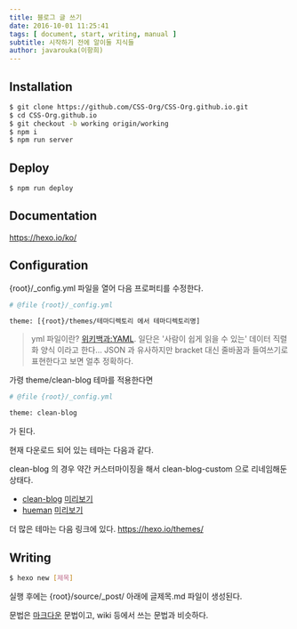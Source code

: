 ```yaml
---
title: 블로그 글 쓰기
date: 2016-10-01 11:25:41
tags: [ document, start, writing, manual ]
subtitle: 시작하기 전에 알이둘 지식들
author: javarouka(이항희)
---
```


## Installation

```sh
$ git clone https://github.com/CSS-Org/CSS-Org.github.io.git
$ cd CSS-Org.github.io
$ git checkout -b working origin/working
$ npm i
$ npm run server
```

## Deploy

```sh
$ npm run deploy
```

## Documentation
https://hexo.io/ko/

## Configuration

{root}/_config.yml 파일을 열어 다음 프로퍼티를 수정한다.

```sh
# @file {root}/_config.yml

theme: [{root}/themes/테마디렉토리 에서 테마디렉토리명]
```

> yml 파일이란?
[위키백과:YAML](https://ko.wikipedia.org/wiki/YAML). 일단은 '사람이 쉽게 읽을 수 있는' 데이터 직렬화 양식 이라고 한다...
JSON 과 유사하지만 bracket 대신 줄바꿈과 들여쓰기로 표현한다고 보면 얼추 정확하다.

가령 theme/clean-blog 테마를 적용한다면

```sh
# @file {root}/_config.yml

theme: clean-blog
```

가 된다.

현재 다운로드 되어 있는 테마는 다음과 같다.

clean-blog 의 경우 약간 커스터마이징을 해서 clean-blog-custom 으로 리네임해둔 상태다.

- [clean-blog](https://github.com/klugjo/hexo-theme-clean-blog) [미리보기](http://www.codeblocq.com/assets/projects/hexo-theme-clean-blog/)
- [hueman](https://github.com/ppoffice/hexo-theme-hueman) [미리보기](https://ppoffice.github.io/hexo-theme-hueman/)

더 많은 테마는 다음 링크에 있다.
https://hexo.io/themes/

## Writing

```sh
$ hexo new [제목]
```

실행 후에는 {root}/source/_post/ 아래에 글제목.md 파일이 생성된다.

문법은 [마크다운](http://daringfireball.net/projects/markdown/) 문법이고, wiki 등에서 쓰는 문법과 비슷하다.

